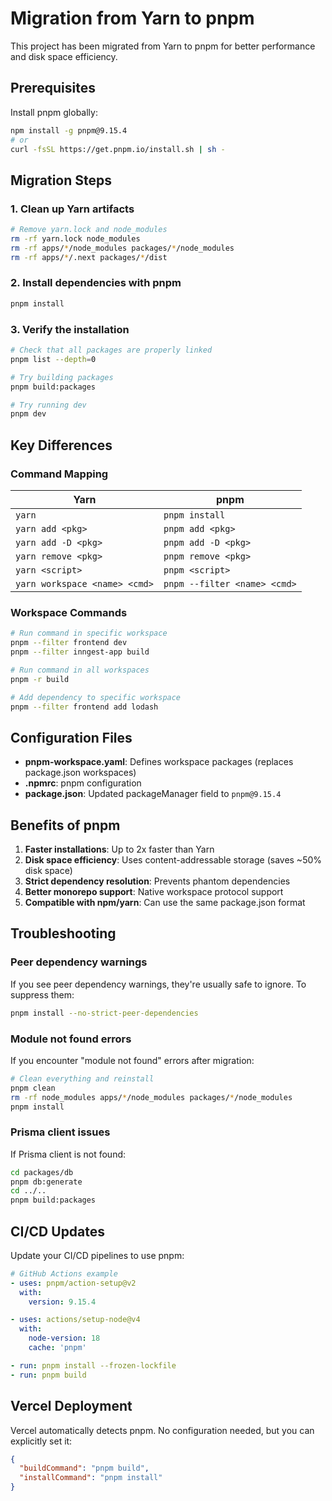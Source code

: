 # Migration from Yarn to pnpm

This project has been migrated from Yarn to pnpm for better performance and disk space efficiency.

## Prerequisites

Install pnpm globally:

```bash
npm install -g pnpm@9.15.4
# or
curl -fsSL https://get.pnpm.io/install.sh | sh -
```

## Migration Steps

### 1. Clean up Yarn artifacts

```bash
# Remove yarn.lock and node_modules
rm -rf yarn.lock node_modules
rm -rf apps/*/node_modules packages/*/node_modules
rm -rf apps/*/.next packages/*/dist
```

### 2. Install dependencies with pnpm

```bash
pnpm install
```

### 3. Verify the installation

```bash
# Check that all packages are properly linked
pnpm list --depth=0

# Try building packages
pnpm build:packages

# Try running dev
pnpm dev
```

## Key Differences

### Command Mapping

| Yarn | pnpm |
|------|------|
| `yarn` | `pnpm install` |
| `yarn add <pkg>` | `pnpm add <pkg>` |
| `yarn add -D <pkg>` | `pnpm add -D <pkg>` |
| `yarn remove <pkg>` | `pnpm remove <pkg>` |
| `yarn <script>` | `pnpm <script>` |
| `yarn workspace <name> <cmd>` | `pnpm --filter <name> <cmd>` |

### Workspace Commands

```bash
# Run command in specific workspace
pnpm --filter frontend dev
pnpm --filter inngest-app build

# Run command in all workspaces
pnpm -r build

# Add dependency to specific workspace
pnpm --filter frontend add lodash
```

## Configuration Files

- **pnpm-workspace.yaml**: Defines workspace packages (replaces package.json workspaces)
- **.npmrc**: pnpm configuration
- **package.json**: Updated packageManager field to `pnpm@9.15.4`

## Benefits of pnpm

1. **Faster installations**: Up to 2x faster than Yarn
2. **Disk space efficiency**: Uses content-addressable storage (saves ~50% disk space)
3. **Strict dependency resolution**: Prevents phantom dependencies
4. **Better monorepo support**: Native workspace protocol support
5. **Compatible with npm/yarn**: Can use the same package.json format

## Troubleshooting

### Peer dependency warnings

If you see peer dependency warnings, they're usually safe to ignore. To suppress them:

```bash
pnpm install --no-strict-peer-dependencies
```

### Module not found errors

If you encounter "module not found" errors after migration:

```bash
# Clean everything and reinstall
pnpm clean
rm -rf node_modules apps/*/node_modules packages/*/node_modules
pnpm install
```

### Prisma client issues

If Prisma client is not found:

```bash
cd packages/db
pnpm db:generate
cd ../..
pnpm build:packages
```

## CI/CD Updates

Update your CI/CD pipelines to use pnpm:

```yaml
# GitHub Actions example
- uses: pnpm/action-setup@v2
  with:
    version: 9.15.4

- uses: actions/setup-node@v4
  with:
    node-version: 18
    cache: 'pnpm'

- run: pnpm install --frozen-lockfile
- run: pnpm build
```

## Vercel Deployment

Vercel automatically detects pnpm. No configuration needed, but you can explicitly set it:

```json
{
  "buildCommand": "pnpm build",
  "installCommand": "pnpm install"
}
```
